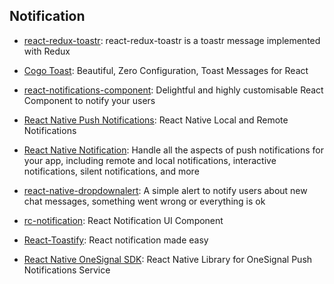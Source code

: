 ## Notification

- [react-redux-toastr](https://github.com/diegoddox/react-redux-toastr): react-redux-toastr is a toastr message implemented with Redux

- [Cogo Toast](https://github.com/Cogoport/cogo-toast): Beautiful, Zero Configuration, Toast Messages for React

- [react-notifications-component](https://github.com/teodosii/react-notifications-component): Delightful and highly customisable React Component to notify your users

- [React Native Push Notifications](https://github.com/zo0r/react-native-push-notification): React Native Local and Remote Notifications

- [React Native Notification](https://github.com/wix/react-native-notifications): Handle all the aspects of push notifications for your app, including remote and local notifications, interactive notifications, silent notifications, and more

- [react-native-dropdownalert](https://github.com/testshallpass/react-native-dropdownalert): A simple alert to notify users about new chat messages, something went wrong or everything is ok

- [rc-notification](https://github.com/react-component/notification): React Notification UI Component

- [React-Toastify](https://github.com/fkhadra/react-toastify): React notification made easy

- [React Native OneSignal SDK](https://github.com/geektimecoil/react-native-onesignal): React Native Library for OneSignal Push Notifications Service

